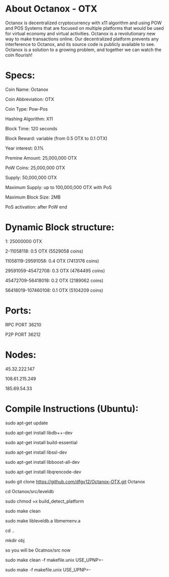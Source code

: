 About Octanox - OTX 
===================
Octanox is decentralized cryptocurrency with x11 algorithm and using POW and POS Systems that are focused on multiple platforms that would be used for virtual economy and virtual activities. Octanox is a revolutionary new way to make transactions online. Our decentralized platform prevents any interference to Octanox, and its source code is publicly available to see. Octanox is a solution to a growing problem, and together we can watch the coin flourish!

Specs:
=====

Coin Name: Octanox

Coin Abbreviation: OTX

Coin Type: Pow-Pos

Hashing Algorithm: X11

Block Time: 120 seconds

Block Reward: variable (from 0.5 OTX to 0.1 OTX)

Year interest: 0.1%

Premine Amount: 25,000,000 OTX

PoW Coins: 25,000,000 OTX

Supply: 50,000,000 OTX

Maximum Supply: up to 100,000,000 OTX with PoS

Maximum Block Size: 2MB

PoS activation: after PoW end


Dynamic Block structure:
========================

1: 25000000 OTX

2-11058118: 0.5 OTX (5529058 coins)

11058119-29591058: 0.4 OTX (7413176 coins)

29591059-45472708: 0.3 OTX (4764495 coins)

45472709-56418018: 0.2 OTX (2189062 coins)

56418019-107460108: 0.1 OTX (5104209 coins)

Ports:
======
RPC PORT 36210 

P2P PORT 36212 

Nodes:
======
45.32.222.147

108.61.215.249

185.69.54.33


Compile Instructions (Ubuntu):
==============================

sudo apt-get update

sudo apt-get install libdb++-dev

sudo apt-get install build-essential

sudo apt-get install libssl-dev

sudo apt-get install libboost-all-dev

sudo apt-get install libqrencode-dev

sudo git clone https://github.com/dfgv12/Octanox-OTX.git Octanox


cd Octanox/src/leveldb

sudo chmod +x build_detect_platform

sudo make clean

sudo make libleveldb.a libmemenv.a

cd ..

mkdir obj

so you will be Ocatnox/src now

sudo make clean -f makefile.unix USE_UPNP=-

sudo make -f makefile.unix USE_UPNP=-




